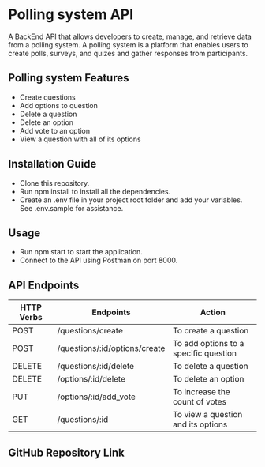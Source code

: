 # Polling system API

A BackEnd API that allows developers to create, manage, and retrieve data from a polling system. A polling system is a platform that enables users to create polls, surveys, and quizes and gather responses from participants.

## Polling system Features

- Create questions
- Add options to question
- Delete a question
- Delete an option
- Add vote to an option
- View a question with all of its options

## Installation Guide

- Clone this repository.
- Run npm install to install all the dependencies.
- Create an .env file in your project root folder and add your variables. See .env.sample for assistance.

## Usage

- Run npm start to start the application.
- Connect to the API using Postman on port 8000.

## API Endpoints

| HTTP Verbs | Endpoints                     | Action                                |
| ---------- | ----------------------------- | ------------------------------------- |
| POST       | /questions/create             | To create a question                  |
| POST       | /questions/:id/options/create | To add options to a specific question |
| DELETE     | /questions/:id/delete         | To delete a question                  |
| DELETE     | /options/:id/delete           | To delete an option                   |
| PUT        | /options/:id/add_vote         | To increase the count of votes        |
| GET        | /questions/:id                | To view a question and its options    |

## GitHub Repository Link
